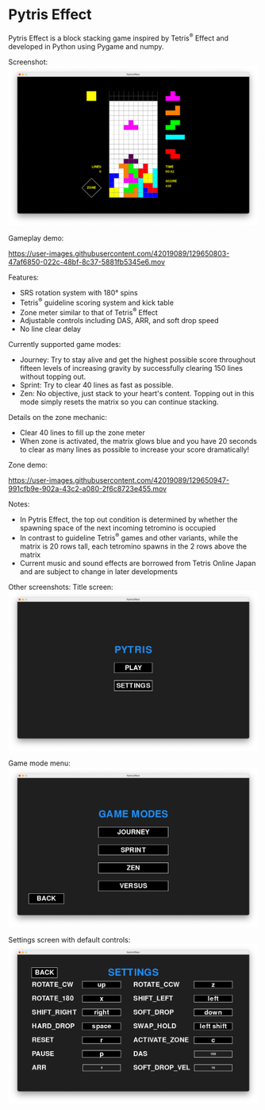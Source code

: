 # Pytris Effect
Pytris Effect is a block stacking game inspired by Tetris<sup>®</sup> Effect and developed in Python using Pygame and numpy.

Screenshot:
![Screenshot](./images/screenshot.png)

Gameplay demo:

https://user-images.githubusercontent.com/42019089/129650803-47af6850-022c-48bf-8c37-5881fb5345e6.mov

Features:
- SRS rotation system with 180° spins
- Tetris<sup>®</sup> guideline scoring system and kick table
- Zone meter similar to that of Tetris<sup>®</sup> Effect
- Adjustable controls including DAS, ARR, and soft drop speed
- No line clear delay

Currently supported game modes:
- Journey: Try to stay alive and get the highest possible score throughout fifteen levels of increasing gravity by successfully clearing 150 lines without topping out. 
- Sprint: Try to clear 40 lines as fast as possible. 
- Zen: No objective, just stack to your heart's content. Topping out in this mode simply resets the matrix so you can continue stacking.

Details on the zone mechanic:
- Clear 40 lines to fill up the zone meter
- When zone is activated, the matrix glows blue and you have 20 seconds to clear as many lines as possible to increase your score dramatically!

Zone demo:

https://user-images.githubusercontent.com/42019089/129650947-991cfb9e-902a-43c2-a080-2f6c8723e455.mov

Notes:
- In Pytris Effect, the top out condition is determined by whether the spawning space of the next incoming tetromino is occupied 
- In contrast to guideline Tetris<sup>®</sup> games and other variants, while the matrix is 20 rows tall, each tetromino spawns in the 2 rows above the matrix 
- Current music and sound effects are borrowed from Tetris Online Japan and are subject to change in later developments

Other screenshots:
Title screen:
![Title screen](./images/titlescreen.png)

Game mode menu:
![Game modes screen](./images/gamemodes.png)

Settings screen with default controls:
![Settings screen](./images/settings.png)

